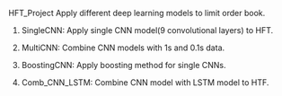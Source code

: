HFT_Project
Apply different deep learning models to limit order book.

1. SingleCNN: 
	Apply single CNN model(9 convolutional layers) to HFT.

2. MultiCNN: 
	Combine CNN models with 1s and 0.1s data.

3. BoostingCNN: 
	Apply boosting method for single CNNs.

4. Comb_CNN_LSTM: 
	Combine CNN model with LSTM model to HTF.
